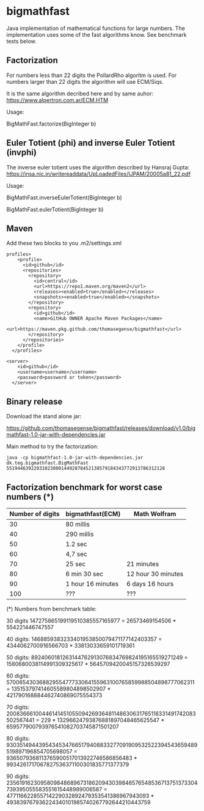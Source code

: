 # bigmathfast
Java implementation of mathematical functions for large numbers. The implementation uses some of the fast
algorithms know. See benchmark tests below.


## Factorization
For numbers less than 22 digits the PollardRho algoritm is used. For numbers larger than 22 digits the algorithm will use ECM/Siqs.

It is the same algorithm decribed here and by same auhor: https://www.alpertron.com.ar/ECM.HTM

Usage:

BigMathFast.factorize(BigInteger b)

## Euler Totient (phi) and inverse Euler Totient (invphi)
The inverse euler totient uses the algorithm described by Hansraj Gupta: https://insa.nic.in/writereaddata/UpLoadedFiles/IJPAM/20005a81_22.pdf

Usage:

BigMathFast.inverseEulerTotient(BigInteger b)

BigMathFast.eulerTotient(BigInteger b)

## Maven

Add these two blocks to you .m2/settings.xml

```
profiles>
    <profile>
      <id>github</id>
      <repositories>
        <repository>
          <id>central</id>
          <url>https://repo1.maven.org/maven2</url>
          <releases><enabled>true</enabled></releases>
          <snapshots><enabled>true</enabled></snapshots>
        </repository>
        <repository>
          <id>github</id>
          <name>GitHub OWNER Apache Maven Packages</name>
          <url>https://maven.pkg.github.com/thomasegense/bigmathfast</url>
        </repository>
      </repositories>
    </profile>
  </profiles>
```

```
<server>
    <id>github</id>
    <username>username</username>
    <password>password or token</password>
  </server>
```

## Binary release
Download the stand alone jar:

https://github.com/thomasegense/bigmathfast/releases/download/v1.0/bigmathfast-1.0-jar-with-dependencies.jar

Main method to try the factorization:

```
java -cp bigmathfast-1.0-jar-with-dependencies.jar dk.teg.bigmathfast.BigMathFast 5519446392203102380014492878452138579184343772913786312128
```





## Factorization benchmark for worst case numbers (*)

| Number of digits  | bigmathfast(ECM) | Math Wolfram      |
| ------------------| ------------- |----------------------|
| 30                |  80 millis     |                      |
| 40                |  290 millis    |                      |
| 50                |  1.2 sec      |                      |
| 60                |  4,7 sec      |                      |
| 70                |  25 sec       |  21 minutes          |
| 80                |  6 min 30 sec  |  12 hour 30 minutes  |
| 90                |  1 hour 16 minutes    |   6 days 16 hours             |
| 100               |  ???         |      ???             |


(*) Numbers from benchmark table:


30 digits
147275865199119510385557165977 =
26573469154506 * 554221446747557

40 digits:
1468859383233401953850079471177142403357 = 
4344062700916566703 * 33813033659101719361

50 digits: 
8924060181263144762913076834769824195165519271249 =
1580680038114991309325617 * 5645709420045157326539297

60 digits: 
57006543036882955477733064155963100765859988504898777062311 =
135153797414605589804898502907 * 421790168884462740869075554373

70 digits:
2008366610044614145105509426936481148630631765118331491742083502567441 =
229 * 13296624793876881897048465625547 * 659577900793976541082703745871501207

80 digits:
93035149443954345347665179408833277091909532522394543659489519897196854705698057 = 
9365079368113765900517013922746586856483 * 9934261717067827536371100301835771377379

90 digits:
235619162309580984868967318620943039846576548536713751373304739395055583551615448989006587 =
477116622855714229032892479353541386967943093 * 493839767936224340101985740267792644210443759

